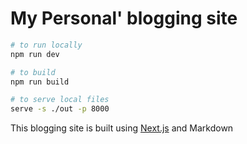 
# My Personal' blogging site


```bash
# to run locally
npm run dev

# to build
npm run build

# to serve local files
serve -s ./out -p 8000

```


This blogging site is built using [Next.js](https://nextjs.org/) and Markdown